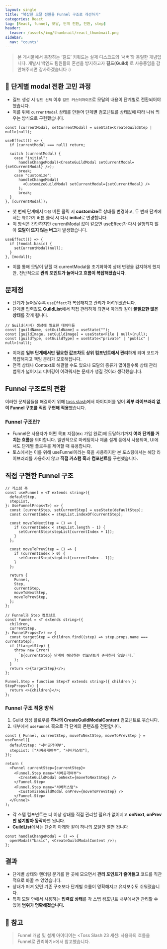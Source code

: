 ```yaml
---
layout: single
title: "복잡한 모달 전환을 Funnel 구조로 개선하기"
categories: React
tag: [React, funnel, 모달, 단계 전환, 전환, step]
header:
  teaser: /assets/img/thumbnail/react_thumbnail.png
sidebar:
  nav: "counts"
---
```


> 본 게시물에서 등장하는 ‘길드’ 키워드는 실제 디스코드의 ‘서버’와 동일한 개념입니다.
> 개발시 백엔드 팀원들의 혼선을 방지하고자 **길드(Guild)** 로 사용중임을 감안해주시면 감사하겠습니다 :)

## 💭 단계별 modal 전환 고민 과정

- 길드 생성 시 `길드 선택` 이후 `길드 커스터마이즈`로 모달의 내용이 단계별로 전환되어야 했습니다.
- 이를 위해 `currentModal` 상태를 만들어 단계별 컴포넌트를 상태값에 따라 나눠 띄우는 방식으로 구현했습니다.

```tsx
const [currentModal, setCurrentModal] = useState<CreateGuildStep | null>(null);

useEffect(() => {
  if (currentModal === null) return;

  switch (currentModal) {
    case "initial":
      handleChangeModal(<CreateGuildModal setCurrentModal={setCurrentModal} />);
      break;
    case "customize":
      handleChangeModal(
        <CustomizeGuildModal setCurrentModal={setCurrentModal} />
      );
      break;
  }
}, [currentModal]);
```

- 첫 번째 단계에서 `다음` 버튼 클릭 시 **customize**로 상태를 변경하고, 두 번째 단계에서는 `뒤로가기` 버튼 클릭 시 다시 **initial**로 변경합니다.
- 이 방식은 간단하지만 currentModal 값이 같으면 useEffect가 다시 실행되지 않아 **모달이 뜨지 않는 버그**가 발생했습니다.

```tsx
useEffect(() => {
  if (!modal.basic) {
    setCurrentModal(null);
  }
}, [modal]);
```

- 이를 통해 모달이 닫힐 때 currentModal을 초기화하여 상태 변경을 감지하게 했지만, 전반적으로 **관리 포인트가 늘어나고 흐름이 복잡해졌습니다**.

## 문제점

- 단계가 늘어날수록 `useEffect`가 복잡해지고 관리가 어려워졌습니다.
- 단계별 입력값도 **GuildList**에서 직접 관리하게 되면서 아래와 같이 **불필요한 많은 상태**를 갖게 됩니다.

```tsx
// Guild(서버) 생성에 필요한 데이터들
const [guildName, setGuildName] = useState("");
const [guildImage, setGuildImage] = useState<File | null>(null);
const [guildType, setGuildType] = useState<"private" | "public" | null>(null);
```

- 이처럼 **일부 단계에서만 필요한 값조차도 상위 컴포넌트에서 관리**하게 되며 코드가 복잡해지고 책임 분리가 모호해집니다.
- 전역 상태나 Context로 해결할 수도 있으나 모달의 종류가 많아질수록 상태 관리 범위가 넓어지고 디버깅이 어려워지는 문제가 생길 것이라 생각했습니다.

## Funnel 구조로의 전환

이러한 문제점들을 해결하기 위해 [toss slash](https://toss.im/slash-23/session-detail/A1-3)에서 아이디어를 얻어 **외부 라이브러리 없이 Funnel 구조를 직접 구현해 적용**했습니다.

### **Funnel 구조란?**

- Funnel은 사용자가 어떤 목표 지점(ex: 가입 완료)에 도달하기까지 **여러 단계를 거치는 흐름**을 의미합니다.
  일반적으로 마케팅이나 제품 설계 등에서 사용되며, UI에서도 단계별 플로우를 제어할 때 유용합니다.
- 토스에서는 이를 위해 useFunnel이라는 훅을 사용하지만 본 포스팅에서는 해당 라이브러리를 사용하지 않고 **직접 커스텀 훅**과 **컴포넌트**를 구현했습니다.

## 직접 구현한 Funnel 구조

```tsx
// 커스텀 훅
const useFunnel = <T extends string>({
  defaultStep,
  stepList,
}: UseFunnelProps<T>) => {
  const [currentStep, setCurrentStep] = useState(defaultStep);
  const currentIndex = stepList.indexOf(currentStep);

  const moveToNextStep = () => {
    if (currentIndex < stepList.length - 1) {
      setCurrentStep(stepList[currentIndex + 1]);
    }
  };

  const moveToPrevStep = () => {
    if (currentIndex > 0) {
      setCurrentStep(stepList[currentIndex - 1]);
    }
  };

  return {
    Funnel,
    Step,
    currentStep,
    moveToNextStep,
    moveToPrevStep,
  };
};
```

```tsx
// Funnel과 Step 컴포넌트
const Funnel = <T extends string>({
  children,
  currentStep,
}: FunnelProps<T>) => {
  const targetStep = children.find((step) => step.props.name === currentStep);
  if (!targetStep) {
    throw new Error(
      `${currentStep} 단계에 해당하는 컴포넌트가 존재하지 않습니다.`
    );
  }
  return <>{targetStep}</>;
};

Funnel.Step = function Step<T extends string>({ children }: StepProps<T>) {
  return <>{children}</>;
};
```

### Funnel 구조 적용 방식

1. Guild 생성 플로우를 **하나의 CreateGuildModalContent** 컴포넌트로 묶습니다.
2. 내부에서 `useFunnel` 훅으로 각 단계의 콘텐츠를 전환합니다.

```tsx
const { Funnel, currentStep, moveToNextStep, moveToPrevStep } = useFunnel({
  defaultStep: "서버공개여부",
  stepList: ["서버공개여부", "서버커스텀"],
});

return (
  <Funnel currentStep={currentStep}>
    <Funnel.Step name="서버공개여부">
      <CreateGuildModal onNext={moveToNextStep} />
    </Funnel.Step>
    <Funnel.Step name="서버커스텀">
      <CustomizeGuildModal onPrev={moveToPrevStep} />
    </Funnel.Step>
  </Funnel>
);
```

- 각 스텝 컴포넌트는 더 이상 상태를 직접 관리할 필요가 없어지고 **onNext, onPrev만 넘겨받아 동작**하면 됩니다.
- **GuildList**에서는 단순히 아래와 같이 하나의 모달만 열면 됩니다

```tsx
const handleChangeModal = () => {
  openModal("basic", <CreateGuildModalContent />);
};
```

## 결과

- 단계별 상태와 렌더링 분기를 한 곳에 모으면서 **관리 포인트가 줄어들고** 코드를 직관적으로 바꿀 수 있었습니다.
- 상태가 퍼져 있던 기존 구조보다 단계별 흐름이 명확해지고 유지보수도 쉬워졌습니다.
- 특히 모달 안에서 사용하는 **입력값 상태**를 각 스텝 컴포넌트 내부에서만 관리할 수 있어 **범위가 명확해졌습니다.**

## **📎 참고**

> Funnel 개념 및 설계 아이디어는
> <Toss Slash 23 세션: 사용자의 흐름을 Funnel로 관리하기>에서 참고했습니다.
